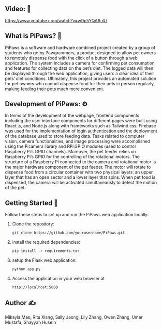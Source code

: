 ## Video: 🎥
https://www.youtube.com/watch?v=w9p5YQA9ulU

## What is PiPaws? 🤔
PiPaws is a software and hardware combined project created by a group of students who go by Pawgrammers, a product designed to allow pet owners to remotely dispense food with the click of a button through a web application. The system includes a camera for confirming pet consumption and features for collecting data on the pet’s diet. The logged data will then be displayed through the web application, giving users a clear idea of their pets’ diet conditions. Ultimately, this project provides an automated solution for pet owners who cannot dispense food for their pets in person regularly, making feeding their pets much more convenient.

## Development of PiPaws: ⚙
In terms of the development of the webpage, frontend components including the user interface components for different pages were built using React.js, and Node.js along with frameworks such as Tailwind.css. Firebase was used for the implementation of login authentication and the deployment of the database used to store feeding data. Tasks related to computer vision, camera functionalities, and image processing were accomplished using the Picamera library and RPi.GPIO modules (used to control Raspberry Pi’s GPIO channels). Moreover, the pet feeder relies on Raspberry Pi’s GPIO for the controlling of the rotational motors. The structure of a Raspberry Pi connected to the camera and rotational motor is the major hardware component of the pet feeder. The motor will rotate to dispense food from a circular container with two physical layers: an upper layer that has an open sector and a lower layer that spins. When pet food is dispensed, the camera will be activated simultaneously to detect the motion of the pet.

## Getting Started 🏁

Follow these steps to set up and run the PiPaws web application locally:

1. Clone the repository:

   ```bash
   git clone https://github.com/yourusername/PiPaws.git

2. Install the required dependencies:
   ```bash
   pip install -r requirements.txt

3. setup the Flask web application:
    ```bash
    python app.py

4. Access the application in your web browser at
    ```bash
    http://localhost:5000


## Author ✍️
Mikayla Mao,
Rita Xiang,
Sally Jeong,
Lily Zhang,
Owen Zhang,
Umar Mustafa,
Shayyan Husein
